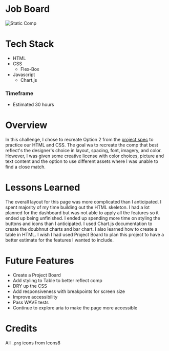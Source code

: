 # Job Board
![Static Comp](https://media.giphy.com/media/xXyuooOnM0kHXqYSzW/giphy.gif)

# Tech Stack
- HTML
- CSS
  - Flex-Box
- Javascript
   - Chart.js

### Timeframe
* Estimated 30 hours

# Overview 
In this challenge, I chose to recreate Option 2 from the [project spec](https://frontend.turing.edu/projects/M2-static-comp-challenge.html) to practice our HTML and CSS. The goal wa to recreate the comp that best reflect's the designer's choice in layout, spacing, font, imagery, and color. However,  I was given some creative license with color choices, picture and text content and the option to use different assets where I was unable to find a close match.

# Lessons Learned
The overall layout for this page was more complicated than I anticipated. I spent majority of my time building out the HTML skeleton. I had a lot planned for the dashboard but was not able to apply all the features so it ended up being unfinished. I ended up spending more time on styling the buttons and icons than I anticipated. I used Chart.js documentation to create the doubhnut charts and bar chart. I also learned how to create a table in HTML. I wish I had used Project Board to plan this project to have a better estimate for the features I wanted to include.

# Future Features
* Create a Project Board
* Add styling to Table to better reflect comp
* DRY up the CSS
* Add responsiveness with breakpoints for screen size
* Improve accessibility
* Pass WAVE tests
* Continue to explore aria to make the page more accessible

# Credits

All `.png` icons from Icons8


